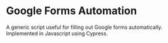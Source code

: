 # Google Forms Automation
A generic script useful for filling out Google forms automatically. Implemented in Javascript using Cypress.
